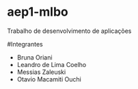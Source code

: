 # aep1-mlbo
Trabalho de desenvolvimento de aplicações

#Integrantes

- Bruna Oriani 
- Leandro de Lima Coelho
- Messias Zaleuski
- Otavio Macamiti Ouchi

